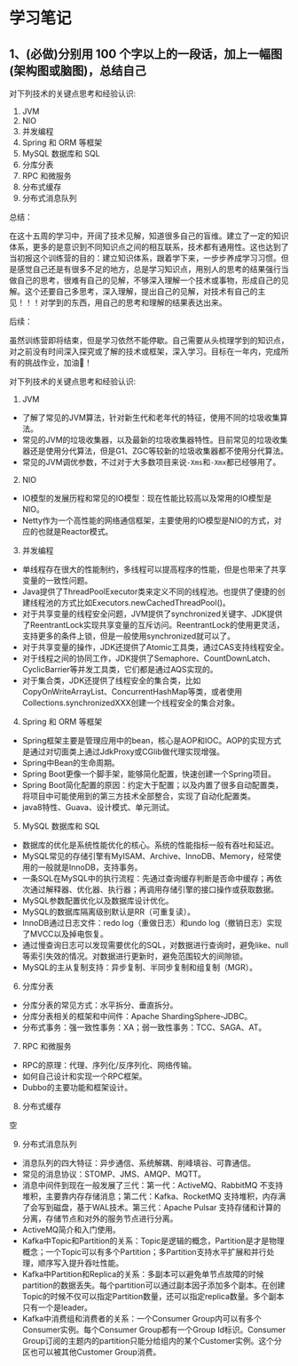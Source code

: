 # 学习笔记

## 1、(必做)分别用 100 个字以上的一段话，加上一幅图 (架构图或脑图)，总结自己

对下列技术的关键点思考和经验认识:

1) JVM
2) NIO
3) 并发编程
4) Spring 和 ORM 等框架
5) MySQL 数据库和 SQL
6) 分库分表
7) RPC 和微服务
8) 分布式缓存
9) 分布式消息队列

总结：

在这十五周的学习中，开阔了技术见解，知道很多自己的盲维。建立了一定的知识体系，更多的是意识到不同知识点之间的相互联系，技术都有通用性。这也达到了当初报这个训练营的目的：建立知识体系，跟着学下来，一步步养成学习习惯。但是感觉自己还是有很多不足的地方，总是学习知识点，用别人的思考的结果强行当做自己的思考，很难有自己的见解，不够深入理解一个技术或事物，形成自己的见解。这个还要自己多思考，深入理解，提出自己的见解，对技术有自己的主见！！！对学到的东西，用自己的思考和理解的结果表达出来。

后续：

虽然训练营即将结束，但是学习依然不能停歇。自己需要从头梳理学到的知识点，对之前没有时间深入探究或了解的技术或框架，深入学习。目标在一年内，完成所有的挑战作业，加油💪！

对下列技术的关键点思考和经验认识:

1) JVM

* 了解了常见的JVM算法，针对新生代和老年代的特征，使用不同的垃圾收集算法。
* 常见的JVM的垃圾收集器，以及最新的垃圾收集器特性。目前常见的垃圾收集器还是使用分代算法，但是G1、ZGC等较新的垃圾收集器都不使用分代算法。
* 常见的JVM调优参数，不过对于大多数项目来说`-Xms`和`-Xmx`都已经够用了。

2) NIO

* IO模型的发展历程和常见的IO模型：现在性能比较高以及常用的IO模型是NIO。
* Netty作为一个高性能的网络通信框架，主要使用的IO模型是NIO的方式，对应的也就是Reactor模式。

3) 并发编程

* 单线程存在很大的性能制约，多线程可以提高程序的性能，但是也带来了共享变量的一致性问题。
* Java提供了ThreadPoolExecutor类来定义不同的线程池。也提供了便捷的创建线程池的方式比如Executors.newCachedThreadPool()。
* 对于共享变量的线程安全问题，JVM提供了synchronized关键字、JDK提供了ReentrantLock实现共享变量的互斥访问。ReentrantLock的使用更灵活，支持更多的条件上锁，但是一般使用synchronized就可以了。
* 对于共享变量的操作，JDK还提供了Atomic工具类，通过CAS支持线程安全。
* 对于线程之间的协同工作，JDK提供了Semaphore、CountDownLatch、CyclicBarrier等并发工具类，它们都是通过AQS实现的。
* 对于集合类，JDK还提供了线程安全的集合类，比如CopyOnWriteArrayList、ConcurrentHashMap等类，或者使用Collections.synchronizedXXX创建一个线程安全的集合对象。

4) Spring 和 ORM 等框架

* Spring框架主要是管理应用中的bean，核心是AOP和IOC。AOP的实现方式是通过对切面类上通过JdkProxy或CGlib做代理实现增强。
* Spring中Bean的生命周期。
* Spring Boot更像一个脚手架，能够简化配置，快速创建一个Spring项目。
* Spring Boot简化配置的原因：约定大于配置；以及内置了很多自动配置类，将项目中可能使用到的第三方技术全部整合，实现了自动化配置类。
* java8特性、Guava、设计模式、单元测试。

5) MySQL 数据库和 SQL

* 数据库的优化是系统性能优化的核心。系统的性能指标一般有吞吐和延迟。
* MySQL常见的存储引擎有MyISAM、Archive、InnoDB、Memory，经常使用的一般就是InnoDB，支持事务。
* 一条SQL在MySQL中的执行流程：先通过查询缓存判断是否命中缓存；再依次通过解释器、优化器、执行器；再调用存储引擎的接口操作或获取数据。
* MySQL参数配置优化以及数据库设计优化。
* MySQL的数据库隔离级别默认是RR（可重复读）。
* InnoDB通过日志文件：redo log（重做日志）和undo log（撤销日志）实现了MVCC以及掉电恢复。
* 通过慢查询日志可以发现需要优化的SQL，对数据进行查询时，避免like、null等索引失效的情况。对数据进行更新时，避免范围较大的间隙锁。
* MySQL的主从复制支持：异步复制、半同步复制和组复制（MGR）。

6) 分库分表

* 分库分表的常见方式：水平拆分、垂直拆分。
* 分库分表相关的框架和中间件：Apache ShardingSphere-JDBC。
* 分布式事务：强一致性事务：XA；弱一致性事务：TCC、SAGA、AT。

7) RPC 和微服务

* RPC的原理：代理、序列化/反序列化、网络传输。
* 如何自己设计和实现一个RPC框架。
* Dubbo的主要功能和框架设计。

8) 分布式缓存

空

9) 分布式消息队列

* 消息队列的四大特征：异步通信、系统解耦、削峰填谷、可靠通信。
* 常见的消息协议：STOMP、JMS、AMQP、MQTT。
* 消息中间件到现在一般发展了三代：第一代：ActiveMQ、RabbitMQ 不支持堆积，主要靠内存存储消息；第二代：Kafka、RocketMQ 支持堆积，内存满了会写到磁盘，基于WAL技术。第三代：Apache Pulsar 支持存储和计算的分离，存储节点和对外的服务节点进行分离。
* ActiveMQ简介和入门使用。
* Kafka中Topic和Partition的关系：Topic是逻辑的概念，Partition是才是物理概念；一个Topic可以有多个Partition；多Partition支持水平扩展和并行处理，顺序写入提升吞吐性能。
* Kafka中Partition和Replica的关系：多副本可以避免单节点故障的时候partition的数据丢失。每个partition可以通过副本因子添加多个副本。在创建Topic的时候不仅可以指定Partition数量，还可以指定replica数量。多个副本只有一个是leader。
* Kafka中消费组和消费者的关系：一个Consumer Group内可以有多个Consumer实例。每个Consumer Group都有一个Group Id标识。Consumer Group订阅的主题内的partition只能分给组内的某个Customer实例。这个分区也可以被其他Customer Group消费。
